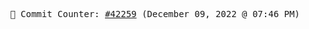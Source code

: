 <p align="center">
    <samp>
        📮 Commit Counter: <a href="https://github.com/Javascript-void0/Javascript-void0/commits/main">#42259</a> (December 09, 2022 @ 07:46 PM)
    </samp>
</p>